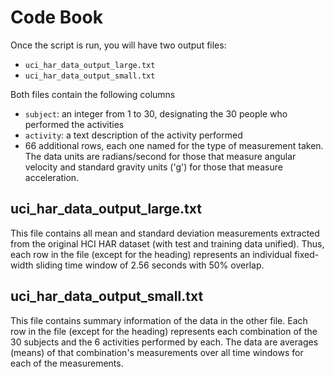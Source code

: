 Code Book
=========

Once the script is run, you will have two output files:
- `uci_har_data_output_large.txt`
- `uci_har_data_output_small.txt`

Both files contain the following columns
- `subject`: an integer from 1 to 30, designating the 30 people who performed the activities
- `activity`: a text description of the activity performed
- 66 additional rows, each one named for the type of measurement taken. The data units are radians/second for those that measure angular velocity and standard gravity units ('g') for those that measure acceleration.

uci_har_data_output_large.txt
-----------------------------
This file contains all mean and standard deviation measurements extracted from the original HCI HAR dataset (with test and training data unified). Thus, each row in the file (except for the heading) represents an individual fixed-width sliding time window of 2.56 seconds with 50% overlap.

uci_har_data_output_small.txt
-----------------------------
This file contains summary information of the data in the other file. Each row in the file (except for the heading) represents each combination of the 30 subjects and the 6 activities performed by each. The data are averages (means) of that combination's measurements over all time windows for each of the measurements.